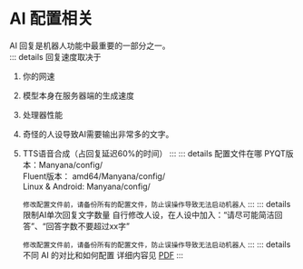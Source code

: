# AI 配置相关
AI 回复是机器人功能中最重要的一部分之一。   
::: details 回复速度取决于
1. 你的网速
2. 模型本身在服务器端的生成速度
3. 处理器性能
4. 奇怪的人设导致AI需要输出非常多的文字。
5. TTS语音合成（占回复延迟60%的时间）
:::
::: details 配置文件在哪
PYQT版本：Manyana/config/    
Fluent版本： amd64/Manyana/config/    
Linux & Android: Manyana/config/ 
   
   `修改配置文件前，请备份所有的配置文件，防止误操作导致无法启动机器人`
:::
::: details 限制AI单次回复文字数量
自行修改人设，在人设中加入：“请尽可能简洁回答”、“回答字数不要超过xx字”   

   `修改配置文件前，请备份所有的配置文件，防止误操作导致无法启动机器人`
:::
::: details 不同 AI 的对比和如何配置
详细内容见 [PDF](/model.pdf) 
:::